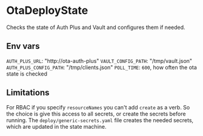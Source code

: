 # OtaDeployState

Checks the state of Auth Plus and Vault and configures them if needed.

## Env vars

`AUTH_PLUS_URL`: "http://ota-auth-plus"
`VAULT_CONFIG_PATH`: "/tmp/vault.json"
`AUTH_PLUS_CONFIG_PATH`: "/tmp/clients.json"
`POLL_TIME`: `600`, how often the ota state is checked

## Limitations

For RBAC if you specify `resourceNames` you can't add `create` as a verb. So the choice is give this access to all secrets, or create the secrets before running. The `deploy/generic-secrets.yaml` file creates the needed secrets, which are updated in the state machine.
